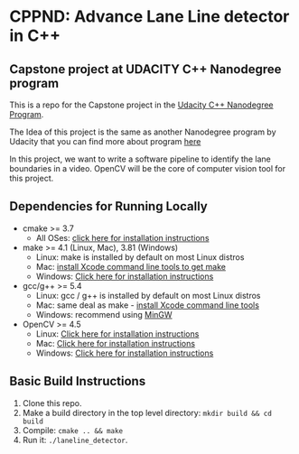 # CPPND: Advance Lane Line detector in C++
## Capstone project at UDACITY C++ Nanodegree program

This is a repo for the Capstone project in the [Udacity C++ Nanodegree Program](https://www.udacity.com/course/c-plus-plus-nanodegree--nd213).

The Idea of this project is the same as another Nanodegree program by Udacity that you can find more about program [here](https://www.udacity.com/course/self-driving-car-engineer-nanodegree--nd013)

In this project, we want to write a software pipeline to identify the lane boundaries in a video. OpenCV will be the core of computer vision tool for this project.

## Dependencies for Running Locally
* cmake >= 3.7
  * All OSes: [click here for installation instructions](https://cmake.org/install/)
* make >= 4.1 (Linux, Mac), 3.81 (Windows)
  * Linux: make is installed by default on most Linux distros
  * Mac: [install Xcode command line tools to get make](https://developer.apple.com/xcode/features/)
  * Windows: [Click here for installation instructions](http://gnuwin32.sourceforge.net/packages/make.htm)
* gcc/g++ >= 5.4
  * Linux: gcc / g++ is installed by default on most Linux distros
  * Mac: same deal as make - [install Xcode command line tools](https://developer.apple.com/xcode/features/)
  * Windows: recommend using [MinGW](http://www.mingw.org/)
* OpenCV >= 4.5
  * Linux: [Click here for installation instructions](https://docs.opencv.org/master/d7/d9f/tutorial_linux_install.html)
  * Mac: [Click here for installation instructions](https://docs.opencv.org/master/d0/db2/tutorial_macos_install.html)
  * Windows: [Click here for installation instructions](https://docs.opencv.org/master/d3/d52/tutorial_windows_install.html)

## Basic Build Instructions

1. Clone this repo.
2. Make a build directory in the top level directory: `mkdir build && cd build`
3. Compile: `cmake .. && make`
4. Run it: `./laneline_detector`.